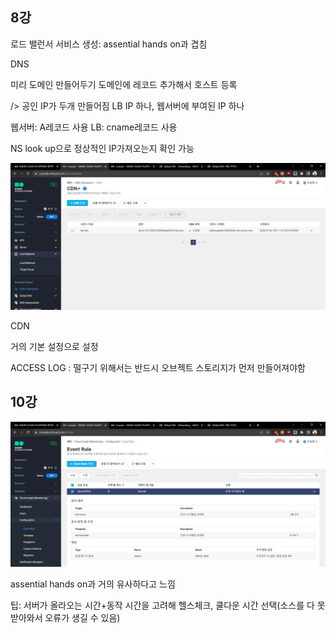## 8강


로드 밸런서 서비스 생성: assential hands on과 겹침

DNS

미리 도메인 만들어두기
도메인에 레코드 추가해서 호스트 등록

/> 공인 IP가 두개 만들어짐
LB IP 하나, 웹서버에 부여된 IP 하나

웹서버: A레코드 사용
LB: cname레코드 사용

NS look up으로 정상적인 IP가져오는지 확인 가능

![Alt text](./img/8.0.png)

CDN

거의 기본 설정으로 설정

ACCESS LOG : 떨구기 위해서는 반드시 오브젝트 스토리지가 먼저 만들어져야함



## 10강

![Alt text](./img/10.0.png)

assential hands on과 거의 유사하다고 느낌

팁: 서버가 올라오는 시간+동작 시간을 고려해 헬스체크, 쿨다운 시간 선택(소스를 다 못 받아와서 오류가 생길 수 있음)